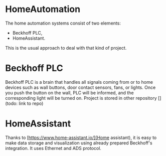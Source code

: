 # HomeAutomation 
The home automation systems consist of two elements:
* Beckhoff PLC,
* HomeAssistant.

This is the usual approach to deal with that kind of project. 

# Beckhoff PLC
Beckhoff PLC is a brain that handles all signals coming from or to home devices such as wall buttons, door contact sensors, fans, or lights. Once you push the button on the wall, PLC will be informed, and the corresponding light will be turned on. Project is stored in other repository [](todo: link to repo)


# HomeAssistant
Thanks to [https://www.home-assistant.io/](Home assistant), it is easy to make data storage and visualization using already prepared Beckhoff's integration. It uses Ethernet and ADS protocol.
